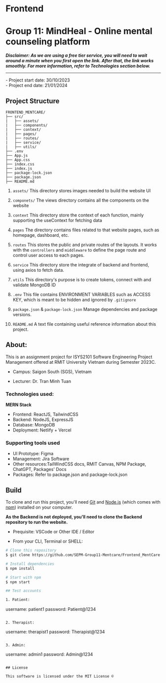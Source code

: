 # Frontend

# Group 11: MindHeal - Online mental counseling platform

**_Disclaimer: As we are using a free tier service, you will need to wait around a minute when you first open the link. After that, the link works smoothly. For more information, refer to Technologies section below._**
<br />

<hr>
- Project start date: 30/10/2023
<br />
- Project end date: 21/01/2024

## Project Structure

```
FRONTEND_MENTCARE/
├── src/
|   ├── assets/
|   ├── components/
|   ├── context/
|   ├── pages/
|   ├── routes/
|   ├── service/
|   ├── utils/    
├── .env
├── App.js
├── App.css
├── index.css
├── index.js
├── package-lock.json
├── package.json
├── README.md
```

1. `assets/`
This directory stores images needed to build the website UI

2. `componets/`
The views directory contains all the components on the website

3. `context`
This directory store the context of each function, mainly supporting the useContext for fetching data 

4. `pages`
The directory contains files related to that website pages, such as homepage, dashboard, etc.

5. `routes`
This stores the public and private routes of the layouts. It works with the `controllers` and `middleware` to define the page route and control user access to each pages.

6. `service`
This directory store the integrate of backend and frontend, using axios to fetch data. 

7. `utils`
This directory's purpose is to create tokens, connect with and validate MongoDB ID

8. `.env`
   This file contains ENVIRONMENT VARIABLES such as ACCESS KEY, which is meant to be hidden and ignored by `.gitignore`

9. `package.json` & `package-lock.json`
   Manage dependencies and package versions.

10. `README.md`
   A text file containing useful reference information about this project.

## About:

This is an assignment project for ISYS2101 Software Engineering Project Management offered at RMIT University Vietnam during Semester 2023C.

- Campus: Saigon South (SGS), Vietnam

- Lecturer: Dr. Tran Minh Tuan 

### Technologies used:

**MERN Stack**

- Frontend: ReactJS, TailwindCSS
- Backend: NodeJS, ExpressJS
- Database: MongoDB
- Deployment: Netlify + Vercel

### Supporting tools used

- UI Prototype: Figma
- Management: Jira Software
- Other resources:TailWindCSS docs, RMIT Canvas, NPM Package, ChatGPT, Packages' Docs
- Packages: Refer to package.json and package-lock.json

## Build

To clone and run this project, you'll need [Git](https://git-scm.com) and [Node.js](https://nodejs.org/en/download/) (which comes with [npm](https://npmjs.com)) installed on your computer.

**As the Backend is not deployed, you'll need to clone the Backend repository to run the website.** 

- Prequisite: VSCode or Other IDE / Editor

- From your CLI, Terminal or SHELL:

```bash
# Clone this repository
$ git clone https://github.com/SEPM-Group11-Mentcare/Frontend_MentCare.git

# Install dependencies
$ npm install

# Start with npm
$ npm start

## Test accounts

1. Patient:

```
username: patient1
password: Patient@1234
```

2. Therapist:

```
username: therapist1
password: Therapist@1234
```

3. Admin:

```
username: admin1
password: Admin@1234
```

## License

This software is licensed under the MIT License ©
